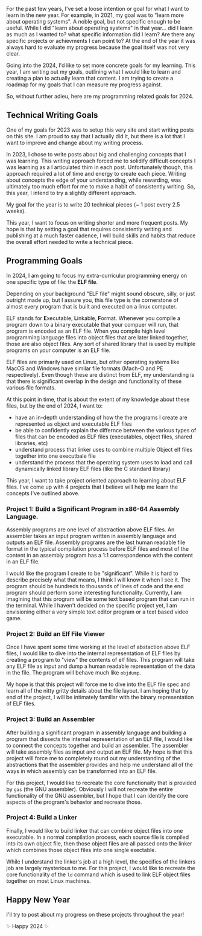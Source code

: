 For the past few years, I've set a loose intention or goal for what I want to learn in the new year. For example, in 2021, my goal was to "learn more about operating systems". A noble goal, but not specific enough to be useful. While I did "learn about operating systems" in that year... did I learn as much as I wanted to? what specific information did I learn? Are there any specific projects or achievments I can point to? At the end of the year it was always hard to evaluate my progress because the goal itself was not very clear.

Going into the 2024, I'd like to set more concrete goals for my learning. This year, I am writing out my goals, outlining what I would like to learn and creating a plan to actually learn that content. I am trying to create a roadmap for my goals that I can measure my progress against.

So, without further adieu, here are my programming related goals for 2024.

## Technical Writing Goals
One of my goals for 2023 was to setup this very site and start writing posts on this site. I am proud to say that I actually did it, but there is a lot that I want to improve and change about my writing process.

In 2023, I chose to write posts about big and challenging concepts that I was learning. This writing approach forced me to solidify difficult concepts I was learning as a I articulated thim in each post. Unfortunately though, this approach required a lot of time and energy to create each piece. Writing about concepts the edge of your understanding, while rewarding, was ultimately too much effort for me to make a habit of consistently writing. So, this year, I intend to try a slightly different approach.

My goal for the year is to write 20 technical pieces (~ 1 post every 2.5 weeks).

This year, I want to focus on writing shorter and more frequent posts. My hope is that by setting a goal that requires consistently writing and publishing at a much faster cadence, I will build skills and habits that reduce the overall effort needed to write a technical piece.

## Programming Goals
In 2024, I am going to focus my extra-curriculur programming energy on one specific type of file: the **ELF file**.

Depending on your background "ELF file" might sound obscure, silly, or just outright made up, but I assure you, this file type is the cornerstone of almost every program that is built and executed on a linux computer. 

ELF stands for **E**xecutable, **L**inkable, **F**ormat. Whenever you compile a program down to a binary executable that your compuer will run, that program is encoded as an ELF file. When you compile high level programming language files into object files that are later linked together, those are also object files. Any sort of shared library that is used by multiple programs on your computer is an ELF file.

ELF files are primarily used on Linux, but other operating systems like MacOS and Windows have similar file formats (Mach-O and PE respectively). Even though these are distinct from ELF, my understanding is that there is significant overlap in the design and functionality of these various file formats.

At this point in time, that is about the extent of my knowledge about these files, but by the end of 2024, I want to:
- have an in-depth understanding of how the the programs I create are represented as object and executable ELF files
- be able to confidently explain the differnce between the various types of files that can be encoded as ELF files (executables, object files, shared libraries, etc)
- understand process that linker uses to combine multiple Object elf files together into one executbale file
- understand the process that the operating system uses to load and call dynamically linked library ELF files (like the C standard library)

This year, I want to take project oriented approach to learning about ELF files. I've come up with 4 projects that I believe will help me learn the concepts I've outlined above.

### Project 1: Build a Significant Program in x86-64 Assembly Language.
Assembly programs are one level of abstraction above ELF files. An assembler takes an input program written in assembly language and outputs an ELF file. Assembly programs are the last human readable file format in the typical compilation process before ELF files and most of the content in an assembly program has a 1:1 correspondence with the content in an ELF file.

I would like the program I create to be "significant". While it is hard to describe precisely what that means, I think I will know it when I see it. The program should be hundreds to thousands of lines of code and the end program should perform some interesting functionality. Currently, I am imagining that this program will be some text based program that can run in the terminal. While I haven't decided on the specific project yet, I am envisioning either a very simple text editor program or a text based video game.

### Project 2: Build an Elf File Viewer
Once I have spent some time working at the level of abstaction above ELF files, I would like to dive into the internal representation of ELF files by creating a program to "view" the contents of elf files. This program will take any ELF file as input and dump a human readable representation of the data in the file. The program will behave much like `objdump`.

My hope is that this project will force me to dive into the ELF file spec and learn all of the nitty gritty details about the file layout. I am hoping that by end of the project, I will be intimately familiar with the binary representation of ELF files.

### Project 3: Build an Assembler
After building a significant program in assembly language and building a program that dissects the internal representation of an ELF file, I would like to connect the concepts together and build an assembler. The assembler will take assembly files as input and output an ELF file. My hope is that this project will force me to completely round out my understanding of the abstractions that the assembler provides and help me understand all of the ways in which assembly can be transformed into an ELF file.

For this project, I would like to recreate the core functionaity that is provided by `gas` (the GNU assembler). Obviously I will not recreate the entire functionality of the GNU assembler, but I hope that I can identify the core aspects of the program's behavior and recreate those.

### Project 4: Build a Linker
Finally, I would like to build linker that can combine object files into one executable. In a normal compilation process, each source file is compiled into its own object file, then those object files are all passed onto the linker which combines those object files into one single exectable.

While I understand the linker's job at a high level, the specifics of the linkers job are largely mysterious to me. For this project, I would like to recreate the core functionality of the `ld` command which is used to link ELF object files together on most Linux machines.

## Happy New Year
I'll try to post about my progress on these projects throughout the year!

✨ Happy 2024 ✨